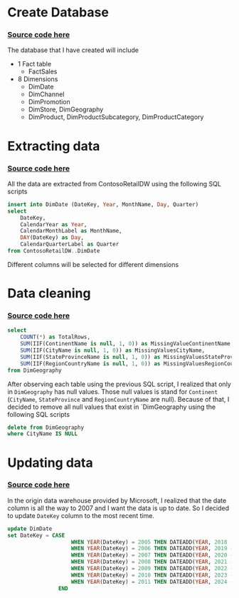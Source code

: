# Create Database

### [Source code here](/sql%20queries/01_Database_Setup/01_Create_Database.sql)

The database that I have created will include
- 1 Fact table
    - FactSales
- 8 Dimensions
    - DimDate
    - DimChannel
    - DimPromotion
    - DimStore, DimGeography
    - DimProduct, DimProductSubcategory, DimProductCategory

# Extracting data

### [Source code here](/sql%20queries/01_Database_Setup/02_Extracting_Data.sql)

All the data are extracted from ContosoRetailDW using the following SQL scripts
```sql
insert into DimDate (DateKey, Year, MonthName, Day, Quarter)
select
	DateKey,
	CalendarYear as Year,
	CalendarMonthLabel as MonthName,
	DAY(DateKey) as Day,
	CalendarQuarterLabel as Quarter
from ContosoRetailDW..DimDate
```
Different columns will be selected for different dimensions

# Data cleaning

### [Source code here](/sql%20queries/01_Database_Setup/04_Data_Cleaning.sql)

```sql
select 
    COUNT(*) as TotalRows,
    SUM(IIF(ContinentName is null, 1, 0)) as MissingValueContinentName,
    SUM(IIF(CityName is null, 1, 0)) as MissingValuesCityName,
    SUM(IIF(StateProvinceName is null, 1, 0)) as MissingValuesStateProvinceName,
    SUM(IIF(RegionCountryName is null, 1, 0)) as MissingValuesRegionCountryName
from DimGeography
```

After observing each table using the previous SQL script, I realized that only in `DimGeography` has null values. Those null values is stand for `Continent` (`CityName`, `StateProvince` and `RegionCountryName` are null).
Because of that, I decided to remove all null values that exist in `DimGeography using the following SQL scripts

```sql
delete from DimGeography
where CityName IS NULL
```

# Updating data

### [Source code here](/sql%20queries/01_Database_Setup/04_Data_Cleaning.sql)

In the origin data warehouse provided by Microsoft, I realized that the date column is all the way to 2007 and I want the data is up to date. So I decided to update `DateKey` column to the most recent time.

```sql
update DimDate
set DateKey = CASE 
					WHEN YEAR(DateKey) = 2005 THEN DATEADD(YEAR, 2018 - 2005, DateKey)
					WHEN YEAR(DateKey) = 2006 THEN DATEADD(YEAR, 2019 - 2006, DateKey)
					WHEN YEAR(DateKey) = 2007 THEN DATEADD(YEAR, 2020 - 2007, DateKey)
					WHEN YEAR(DateKey) = 2008 THEN DATEADD(YEAR, 2021 - 2008, DateKey)
					WHEN YEAR(DateKey) = 2009 THEN DATEADD(YEAR, 2022 - 2009, DateKey)
					WHEN YEAR(DateKey) = 2010 THEN DATEADD(YEAR, 2023 - 2010, DateKey)
					WHEN YEAR(DateKey) = 2011 THEN DATEADD(YEAR, 2024 - 2011, DateKey)
				END
```